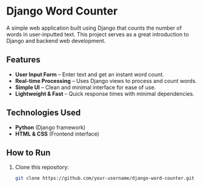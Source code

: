 # Django Word Counter

A simple web application built using Django that counts the number of words in user-inputted text. This project serves as a great introduction to Django and backend web development.

## Features

- **User Input Form** – Enter text and get an instant word count.
- **Real-time Processing** – Uses Django views to process and count words.
- **Simple UI** – Clean and minimal interface for ease of use.
- **Lightweight & Fast** – Quick response times with minimal dependencies.

## Technologies Used

- **Python** (Django framework)
- **HTML & CSS** (Frontend interface)

## How to Run

1. Clone this repository:
   ```sh
   git clone https://github.com/your-username/django-word-counter.git
